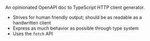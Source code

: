 An opinionated OpenAPI doc to TypeScript HTTP client generator.

- Strives for human friendly output; should be as readable as a handwritten client
- Express as much behavior as possible through type system
- Uses the `fetch` API
